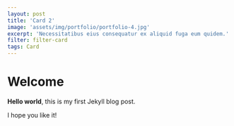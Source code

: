 ```yaml
---
layout: post
title: 'Card 2'
image: 'assets/img/portfolio/portfolio-4.jpg'
excerpt: 'Necessitatibus eius consequatur ex aliquid fuga eum quidem.'
filter: filter-card
tags: Card
---
```


# Welcome

**Hello world**, this is my first Jekyll blog post.

I hope you like it!